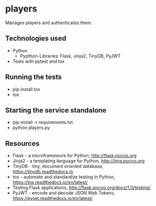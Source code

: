 # players
Manages players and authenticates them.

## Technologies used
* Python
    * Pypthon-Libraries: Flask, Jinja2, TinyDB, PyJWT
* Tests with pytest and tox

## Running the tests
* pip install tox
* tox

## Starting the service standalone
* pip install -r requirements.txt
* python players.py

## Resources
* Flask - a microframework for Python, http://flask.pocoo.org
* Jinja2 - a templating language for Python, http://jinja.pocoo.org
* TinyDB - tiny, document oriented database, https://tinydb.readthedocs.io
* tox - automate and standardize testing in Python, https://tox.readthedocs.io/en/latest/
* Testing Flask applications, http://flask.pocoo.org/docs/1.0/testing/
* PyJWT - encode and decode JSON Web Tokens, https://pyjwt.readthedocs.io/en/latest/
